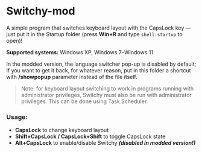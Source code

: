 # Switchy-mod
A simple program that switches keyboard layout with the CapsLock key — just put it in the Startup folder (press **Win+R** and type <code>shell:startup</code> to open)!

**Supported systems:** Windows XP, Windows 7–Windows 11

In the modded version, the language switcher pop-up is disabled by default; If you want to get it back, for whatever reason, put in this folder a shortcut with **/showpopup** parameter instead of the file itself.

> Note: for keyboard layout switching to work in programs running with administrator privileges, Switchy must also be run with administrator privileges. This can be done using Task Scheduler.


### Usage:
* **CapsLock** to change keyboard layout  
* **Shift+CapsLock / CapsLock+Shift** to toggle CapsLock state
* **Alt+CapsLock** to enable/disable Switchy ***(disabled in modded version!)***
